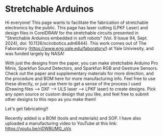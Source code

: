 # Stretchable Arduinos
Hi everyone! This page wants to facilitate the fabrication of stretchable electronics by the public. This page has laser cutting (LPKF Laser) and design files in CorelDRAW for the stretchable circuits presented in "Stretchable Arduinos embedded in soft robots" (Vol. 9 Issue 94, Sept. 2024), doi: 10.1126/scirobotics.adn6844). This work comes out of The Faboratory (https://www.eng.yale.edu/faboratory/) at Yale Univresity, and was funded largely by NASA! 

With just the designs from the paper, you can make stretchable Arduino Pro Minis, Sparkfun Sound Detectors, and Sparkfun RGB and Gestrure Sensors. Check out the paper and supplementary materials for more direction, and the procedure and BOM here for more manufacturing info. Feel free to use these directly, or just use them to get a sense of the process I used (Drawing files --> DXF --> ULS laser --> LPKF laser) to create designs. Pick any open source or custom design that you like, and feel free to submit other designs to this repo as you make them! 

Let's get fabricating!! 

Recently added is a BOM (tools and materials) and SOP. I have also uploaded a manufacturing video to YouTube at this link: https://youtu.be/nDWBUMG_oVs


